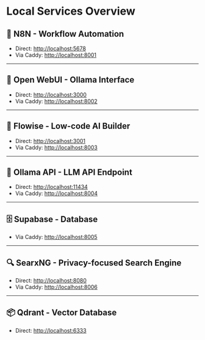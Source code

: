# Local Services Overview

## 🔁 N8N - Workflow Automation
- Direct: [http://localhost:5678](http://localhost:5678)
- Via Caddy: [http://localhost:8001](http://localhost:8001)

---

## 🧠 Open WebUI - Ollama Interface
- Direct: [http://localhost:3000](http://localhost:3000)
- Via Caddy: [http://localhost:8002](http://localhost:8002)

---

## 🧩 Flowise - Low-code AI Builder
- Direct: [http://localhost:3001](http://localhost:3001)
- Via Caddy: [http://localhost:8003](http://localhost:8003)

---

## 🧠 Ollama API - LLM API Endpoint
- Direct: [http://localhost:11434](http://localhost:11434)
- Via Caddy: [http://localhost:8004](http://localhost:8004)

---

## 🗄️ Supabase - Database
- Via Caddy: [http://localhost:8005](http://localhost:8005)

---

## 🔍 SearxNG - Privacy-focused Search Engine
- Direct: [http://localhost:8080](http://localhost:8080)
- Via Caddy: [http://localhost:8006](http://localhost:8006)

---

## 📦 Qdrant - Vector Database
- Direct: [http://localhost:6333](http://localhost:6333)
